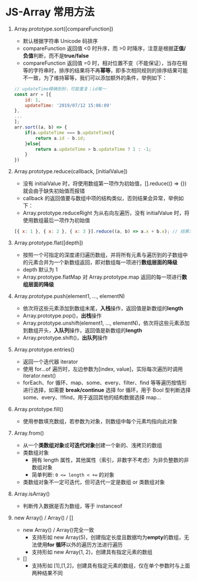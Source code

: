 # JS-Array 常用方法

1. Array.prototype.sort([compareFunction])

   - 默认根据字符串 Unicode 码排序
   - compareFunction 返回值 <0 时升序，而 >0 时降序，注意是根据**正值/负值**判断，而不是**true/false**
   - compareFunction 返回值 =0 时，相对位置不变（不能保证），当存在相等的字符串时，排序的结果将不再**幂等**，即多次相同规则的排序结果可能不一致，为了维持幂等，我们可以添加额外的条件，举例如下：

   ```js
   // updateTime精确到秒，可能重复；id唯一
   const arr = [{
       id: 1,
       updateTime: '2019/07/12 15:06:09'
   },
   ...
   ];
   arr.sort((a, b) => {
       if(a.updateTime === b.updateTime){
           return a.id - b.id;
       }else{
           return a.updateTime > b.updateTime ? 1 : -1;
       }
   })
   ```

2. Array.prototype.reduce(callback, [initialValue])

   - 没有 initialValue 时，将使用数组第一项作为初始值，[].reduce(() => {})就会由于缺失初始值而报错
   - callback 的返回值要与数组中项的结构类似，否则结果会异常，举例如下：
   - Array.prototype.reduceRight 为从右向左遍历，没有 initialValue 时，将使用数组最后一项作为初始值

   ```js
   [{ x: 1 }, { x: 2 }, { x: 3 }].reduce((a, b) => a.x + b.x); // 结果为NaN，第一次计算的结果为3，作为下一次计算的'a'，a.x -> NaN
   ```

3. Array.prototype.flat([depth])

   - 按照一个可指定的深度递归遍历数组，并将所有元素与遍历到的子数组中的元素合并为一个新数组返回，即对数组每一项进行**数组层面的降级**
   - depth 默认为 1
   - Array.prototype.flatMap 对 Array.prototype.map 返回的每一项进行**数组层面的降级**

4. Array.prototype.push(element1, ..., elementN)

   - 依次将这些元素添加到数组末尾，**入栈**操作，返回值是新数组的**length**
   - Array.prototype.pop()，**出栈**操作
   - Array.prototype.unshift(element1, ..., elementN)，依次将这些元素添加到数组开头，**入队列**操作，返回值是新数组的**length**
   - Array.prototype.shift()，**出队列**操作

5. Array.prototype.entries()

   - 返回一个迭代器 iterator
   - 使用 for...of 遍历时，左边参数为[index, value]，实际每次遍历时调用 iterator.next()
   - forEach、for 循环、map、some、every、filter、find 等等遍历按情形进行选择，如需要 **break/continue** 选择 for 循环，用于 Bool 型判断选择 some、every、!!find，用于返回其他的结构数据选择 map...

6. Array.prototype.fill()

   - 使用参数填充数组，若参数为对象，则数组中每个元素均指向此对象

7. Array.from()

   - 从一个**类数组对象**或**可迭代对象**创建一个新的、浅拷贝的数组
   - 类数组对象
     - 拥有 length 属性，其他属性（索引，非数字不考虑）为非负整数的非数组对象
     - 简单判断: `0 <= length < +∞` 的对象
   - 类数组对象不一定可迭代，但可迭代一定是数组 or 类数组对象

8. Array.isArray()

   - 判断传入数据是否为数组，等于 instanceof

9. new Array() / Array() / []

   - new Array() / Array()完全一致
     - 支持形如 new Array(5)，创建指定长度且数据均为**empty**的数组，无法使用**for 循环**以外的遍历方法进行遍历
     - 支持形如 new Array(1, 2)，创建具有指定元素的数组
   - []
     - 支持形如 [1],[1,2]，创建具有指定元素的数组，仅在单个参数时与上面两种结果不同
